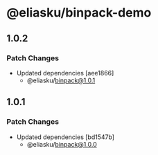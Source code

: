 # @eliasku/binpack-demo

## 1.0.2

### Patch Changes

- Updated dependencies [aee1866]
  - @eliasku/binpack@1.0.1

## 1.0.1

### Patch Changes

- Updated dependencies [bd1547b]
  - @eliasku/binpack@1.0.0
